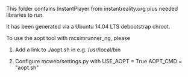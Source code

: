 This folder contains InstantPlayer from instantreality.org plus needed libraries to run.

It has been generated via a Ubuntu 14.04 LTS debootstrap chroot.

To use the aopt tool with mcsimrunner_ng, please

1) Add a link to ./aopt.sh in e.g. /usr/local/bin

2) Configure mcweb/settings.py with
USE_AOPT = True
AOPT_CMD = "aopt.sh"

